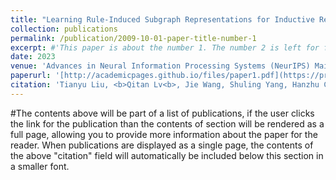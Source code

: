 ```yaml
---
title: "Learning Rule-Induced Subgraph Representations for Inductive Relation Prediction"
collection: publications
permalink: /publication/2009-10-01-paper-title-number-1
excerpt: #'This paper is about the number 1. The number 2 is left for future work.'
date: 2023
venue: 'Advances in Neural Information Processing Systems (NeurIPS) Main Conference Track'
paperurl: '[http://academicpages.github.io/files/paper1.pdf](https://proceedings.neurips.cc/paper_files/paper/2023/hash/0b06c8673ebb453e5e468f7743d8f54e-Abstract-Conference.html)'
citation: 'Tianyu Liu, <b>Qitan Lv<b>, Jie Wang, Shuling Yang, Hanzhu Chen'
---
```


#The contents above will be part of a list of publications, if the user clicks the link for the publication than the contents of section will be rendered as a full page, allowing you to provide more information about the paper for the reader. When publications are displayed as a single page, the contents of the above "citation" field will automatically be included below this section in a smaller font.
